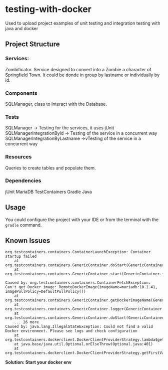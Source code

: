 # testing-with-docker
Used to upload project examples of unit testing and integration testing with java and docker

## Project Structure
### Services:
Zombificator. Service designed to convert into a Zombie a character of Springfield Town.
It could be donde in group by lastname or individually by id.

### Components
SQLManager, class to interact with the Database.

### Tests
SQLManager -> Testing for the services, it uses jUnit
SQLManagerIntegrationById -> Testing of the service in a concurrent way
SQLManagerIntegrationByLastname ->vTesting of the service in a concurrent way

### Resources
Queries to create tables and populate them.

### Dependencies
jUnit
MariaDB
TestContainers
Gradle
Java

## Usage
You could configure the project with your IDE or from the terminal with the `gradle` command.

## Known Issues

```
org.testcontainers.containers.ContainerLaunchException: Container startup failed
	at org.testcontainers.containers.GenericContainer.doStart(GenericContainer.java:330)
	at org.testcontainers.containers.GenericContainer.start(GenericContainer.java:311)

Caused by: org.testcontainers.containers.ContainerFetchException: Can't get Docker image: RemoteDockerImage(imageName=mariadb:10.1.41, imagePullPolicy=DefaultPullPolicy())
	at org.testcontainers.containers.GenericContainer.getDockerImageName(GenericContainer.java:1279)
	at org.testcontainers.containers.GenericContainer.logger(GenericContainer.java:613)
	at org.testcontainers.containers.GenericContainer.doStart(GenericContainer.java:320)
	... 26 more
Caused by: java.lang.IllegalStateException: Could not find a valid Docker environment. Please see logs and check configuration
	at org.testcontainers.dockerclient.DockerClientProviderStrategy.lambda$getFirstValidStrategy$3(DockerClientProviderStrategy.java:163)
	at java.base/java.util.Optional.orElseThrow(Optional.java:401)
	at org.testcontainers.dockerclient.DockerClientProviderStrategy.getFirstValidStrategy(DockerClientProviderStrategy.java:155)
```

**Solution: Start your docker env**

